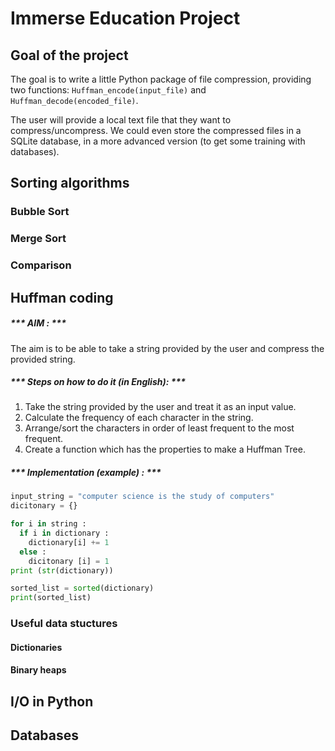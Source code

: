 # Immerse Education Project

## Goal of the project

The goal is to write a little Python package of file compression, providing two functions: `Huffman_encode(input_file)` and `Huffman_decode(encoded_file)`. 

The user will provide a local text file that they want to compress/uncompress. 
We could even store the compressed files in a SQLite database, in a more advanced version (to get some training with databases). 


## Sorting algorithms

### Bubble Sort

### Merge Sort

### Comparison


## Huffman coding
##### *** AIM : ***
The aim is to be able to take a string provided by the user and compress the provided string. 
##### *** Steps on how to do it (in English): ***
1. Take the string provided by the user and treat it as an input value. 
2. Calculate the frequency of each character in the string.
3. Arrange/sort the characters in order of least frequent to the most frequent. 
4. Create a function which has the properties to make a Huffman Tree. 

##### *** Implementation (example) : ***
```python
input_string = "computer science is the study of computers"
dicitonary = {}

for i in string :
  if i in dictionary :
    dictionary[i] += 1
  else :
    dicitonary [i] = 1
print (str(dictionary))

sorted_list = sorted(dictionary)
print(sorted_list)
```

### Useful data stuctures

#### Dictionaries

#### Binary heaps

## I/O in Python

## Databases
